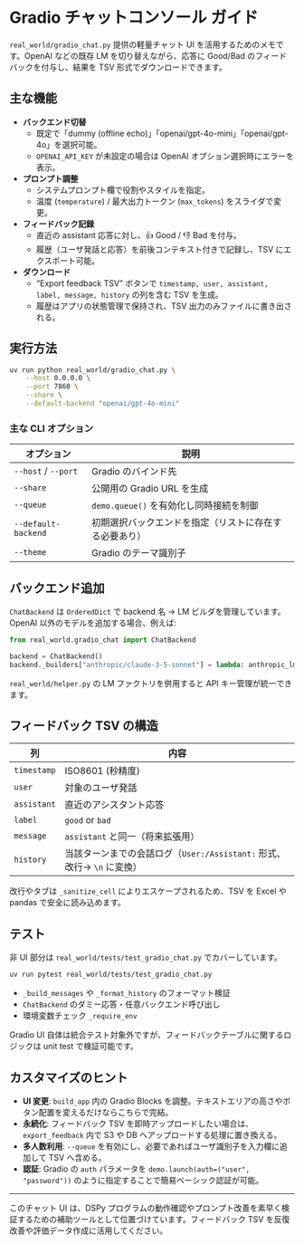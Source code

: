 # Gradio チャットコンソール ガイド

`real_world/gradio_chat.py` 提供の軽量チャット UI を活用するためのメモです。OpenAI などの既存 LM を切り替えながら、応答に Good/Bad のフィードバックを付与し、結果を TSV 形式でダウンロードできます。

## 主な機能

- **バックエンド切替**  
  - 既定で「dummy (offline echo)」「openai/gpt-4o-mini」「openai/gpt-4o」を選択可能。  
  - `OPENAI_API_KEY` が未設定の場合は OpenAI オプション選択時にエラーを表示。
- **プロンプト調整**  
  - システムプロンプト欄で役割やスタイルを指定。  
  - 温度 (`temperature`) / 最大出力トークン (`max_tokens`) をスライダで変更。
- **フィードバック記録**  
  - 直近の assistant 応答に対し、👍 Good / 👎 Bad を付与。  
  - 履歴（ユーザ発話と応答）を前後コンテキスト付きで記録し、TSV にエクスポート可能。
- **ダウンロード**  
  - “Export feedback TSV” ボタンで `timestamp, user, assistant, label, message, history` の列を含む TSV を生成。  
  - 履歴はアプリの状態管理で保持され、TSV 出力のみファイルに書き出される。

## 実行方法

```bash
uv run python real_world/gradio_chat.py \
    --host 0.0.0.0 \
    --port 7860 \
    --share \
    --default-backend "openai/gpt-4o-mini"
```

### 主な CLI オプション

| オプション | 説明 |
| ---------- | ---- |
| `--host` / `--port` | Gradio のバインド先 |
| `--share` | 公開用の Gradio URL を生成 |
| `--queue` | `demo.queue()` を有効化し同時接続を制御 |
| `--default-backend` | 初期選択バックエンドを指定（リストに存在する必要あり） |
| `--theme` | Gradio のテーマ識別子 |

## バックエンド追加

`ChatBackend` は `OrderedDict` で backend 名 → LM ビルダを管理しています。  
OpenAI 以外のモデルを追加する場合、例えば:

```python
from real_world.gradio_chat import ChatBackend

backend = ChatBackend()
backend._builders["anthropic/claude-3-5-sonnet"] = lambda: anthropic_lm("claude-3-5-sonnet-20241022")
```

`real_world/helper.py` の LM ファクトリを併用すると API キー管理が統一できます。

## フィードバック TSV の構造

| 列 | 内容 |
| --- | --- |
| `timestamp` | ISO8601 (秒精度) |
| `user` | 対象のユーザ発話 |
| `assistant` | 直近のアシスタント応答 |
| `label` | `good` or `bad` |
| `message` | `assistant` と同一（将来拡張用） |
| `history` | 当該ターンまでの会話ログ（`User:/Assistant:` 形式、改行→ `\n` に変換） |

改行やタブは `_sanitize_cell` によりエスケープされるため、TSV を Excel や pandas で安全に読み込めます。

## テスト

非 UI 部分は `real_world/tests/test_gradio_chat.py` でカバーしています。

```bash
uv run pytest real_world/tests/test_gradio_chat.py
```

- `_build_messages` や `_format_history` のフォーマット検証  
- `ChatBackend` のダミー応答・任意バックエンド呼び出し  
- 環境変数チェック `_require_env`

Gradio UI 自体は統合テスト対象外ですが、フィードバックテーブルに関するロジックは unit test で検証可能です。

## カスタマイズのヒント

- **UI 変更**: `build_app` 内の Gradio Blocks を調整。テキストエリアの高さやボタン配置を変えるだけならこちらで完結。
- **永続化**: フィードバック TSV を即時アップロードしたい場合は、`export_feedback` 内で S3 や DB へアップロードする処理に置き換える。
- **多人数利用**: `--queue` を有効にし、必要であればユーザ識別子を入力欄に追加して TSV へ含める。
- **認証**: Gradio の `auth` パラメータを `demo.launch(auth=("user", "password"))` のように指定することで簡易ベーシック認証が可能。

---

このチャット UI は、DSPy プログラムの動作確認やプロンプト改善を素早く検証するための補助ツールとして位置づけています。フィードバック TSV を反復改善や評価データ作成に活用してください。
